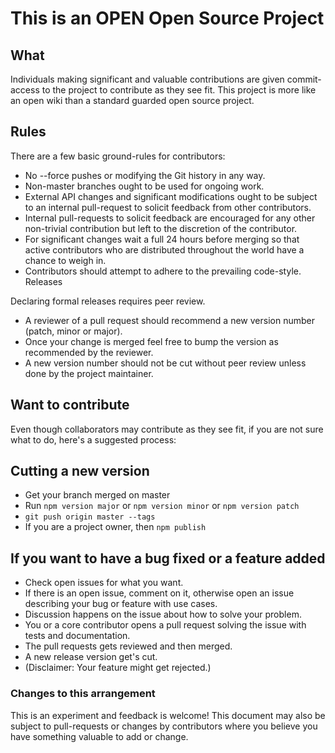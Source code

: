 # This is an OPEN Open Source Project

## What

Individuals making significant and valuable contributions are given commit-access to the project to contribute as they see fit. This project is more like an open wiki than a standard guarded open source project.

## Rules

There are a few basic ground-rules for contributors:

- No --force pushes or modifying the Git history in any way.
- Non-master branches ought to be used for ongoing work.
- External API changes and significant modifications ought to be subject to an internal pull-request to solicit feedback from other contributors.
- Internal pull-requests to solicit feedback are encouraged for any other non-trivial contribution but left to the discretion of the contributor.
- For significant changes wait a full 24 hours before merging so that active contributors who are distributed throughout the world have a chance to weigh in.
- Contributors should attempt to adhere to the prevailing code-style.
Releases

Declaring formal releases requires peer review.

- A reviewer of a pull request should recommend a new version number (patch, minor or major).
- Once your change is merged feel free to bump the version as recommended by the reviewer.
- A new version number should not be cut without peer review unless done by the project maintainer.

## Want to contribute

Even though collaborators may contribute as they see fit, if you are not sure what to do, here's a suggested process:

## Cutting a new version

- Get your branch merged on master
- Run `npm version major` or `npm version minor` or `npm version patch`
- `git push origin master --tags`
- If you are a project owner, then `npm publish`

## If you want to have a bug fixed or a feature added

- Check open issues for what you want.
- If there is an open issue, comment on it, otherwise open an issue describing your bug or feature with use cases.
- Discussion happens on the issue about how to solve your problem.
- You or a core contributor opens a pull request solving the issue with tests and documentation.
- The pull requests gets reviewed and then merged.
- A new release version get's cut.
- (Disclaimer: Your feature might get rejected.)

### Changes to this arrangement

This is an experiment and feedback is welcome! This document may also be subject to pull-requests or changes by contributors where you believe you have something valuable to add or change.
